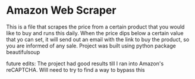 # Amazon Web Scraper

This is a file that scrapes the price from a certain product that you would like to buy and runs this daily. When the price dips below a certain value that yo can set, it will send out an email with the link to buy the product, so you are informed of any sale. 
Project was built using python package beautifulsoup 


future edits: The project had good results till I ran into Amazon's reCAPTCHA. Will need to try to find a way to bypass this
